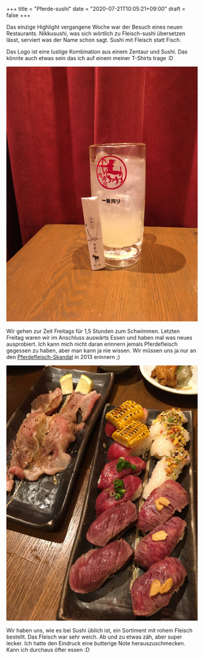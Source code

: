 +++
title = "Pferde-sushi"
date = "2020-07-21T10:05:21+09:00"
draft = false
+++

Das einzige Highlight vergangene Woche war der Besuch eines neuen Restaurants.
Nikkusushi, was sich wörtlich zu Fleisch-sushi übersetzen lässt, serviert was der Name schon sagt.
Sushi mit Fleisch statt Fisch.

Das Logo ist eine lustige Kombination aus einem Zentaur und Sushi. Das könnte auch
etwas sein das ich auf einem meiner T-Shirts trage :D

![Nikkusushi Logo](/img/2020_07_21/logo.jpeg)

Wir gehen zur Zeit Freitags für 1,5 Stunden zum Schwimmen.
Letzten Freitag waren wir im Anschluss auswärts Essen und haben mal was neues ausprobiert.
Ich kann mich nicht daran erinnern jemals Pferdefleisch gegessen zu haben,
aber man kann ja nie wissen. Wir müssen uns ja nur an den [Pferdefleisch-Skandal](https://de.wikipedia.org/wiki/Pferdefleischskandal_in_Europa_2013) in 2013 erinnern ;)

![Sushi mit Pferdefleisch](/img/2020_07_21/horse.jpeg)

Wir haben uns, wie es bei Sushi üblich ist, ein Sortiment mit rohem Fleisch bestellt. Das Fleisch war sehr weich. Ab und zu etwas zäh, aber super lecker. Ich hatte den Eindruck eine butterige Note herauszuschmecken. Kann ich durchaus öfter essen :D
